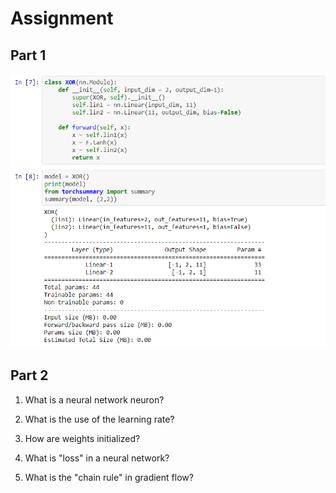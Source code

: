 # Assignment

## Part 1

![](https://raw.githubusercontent.com/garima-mahato/END2/main/Session1-Background_And_Very_Basics/assets/assignment_part1.PNG)

## Part 2

1) What is a neural network neuron?

2) What is the use of the learning rate?

3) How are weights initialized?

4) What is "loss" in a neural network?

5) What is the "chain rule" in gradient flow?

